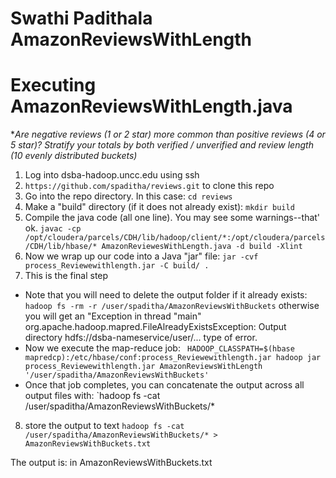 # Swathi Padithala AmazonReviewsWithLength

# Executing AmazonReviewsWithLength.java
**Are negative reviews (1 or 2 star) more common than positive reviews (4 or 5 star)?  Stratify your totals by both verified / unverified and review length (10 evenly distributed buckets)*
1. Log into dsba-hadoop.uncc.edu using ssh
2. `https://github.com/spaditha/reviews.git` to clone this repo
3. Go into the repo directory.  In this case: `cd reviews`
4. Make a "build" directory (if it does not already exist): `mkdir build`
5. Compile the java code (all one line).  You may see some warnings--that' ok. 
`javac -cp /opt/cloudera/parcels/CDH/lib/hadoop/client/*:/opt/cloudera/parcels/CDH/lib/hbase/* AmazonReviewesWithLength.java -d build -Xlint`
6. Now we wrap up our code into a Java "jar" file: `jar -cvf process_Reviewewithlength.jar -C build/ .`
7. This is the final step  
 - Note that you will need to delete the output folder if it already exists: `hadoop fs -rm -r /user/spaditha/AmazonReviewsWithBuckets` otherwise you will get an "Exception in thread "main" org.apache.hadoop.mapred.FileAlreadyExistsException: Output directory hdfs://dsba-nameservice/user/... type of error.
 - Now we execute the map-reduce job: ` HADOOP_CLASSPATH=$(hbase mapredcp):/etc/hbase/conf:process_Reviewewithlength.jar hadoop jar process_Reviewewithlength.jar AmazonReviewsWithLength '/user/spaditha/AmazonReviewsWithBuckets'`
 - Once that job completes, you can concatenate the output across all output files with: `hadoop fs -cat /user/spaditha/AmazonReviewsWithBuckets/*
 8. store the output to text  `hadoop fs -cat /user/spaditha/AmazonReviewsWithBuckets/* > AmazonReviewsWithBuckets.txt`
 
 The output is: in AmazonReviewsWithBuckets.txt

